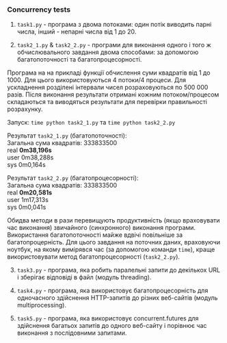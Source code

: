 ### Concurrency tests

1. `task1.py` - програма з двома потоками: один потік виводить парні числа, інший - непарні числа від 1 до 20.  


2. `task2_1.py` & `task2_2.py` - програми для виконання одного і того ж обчислювального завдання двома способами:
за допомогою багатопоточності та багатопроцесорності.  


Програма на на прикладі функції обчислення суми квадратів від 1 до 1000.
Для цього використовуються 4 потоки/4 процеси. 
Для ускладнення розділені інтервали чисел розраховуються по 500 000 разів. 
Після виконання результати отримані кожним потоком/процесом складаються та 
виводяться результати для перевірки правильності розрахунку.  

Запуск: `time python task2_1.py` та `time python task2_2.py`  

Результат `task2_1.py` (багатопоточності):  
Загальна сума квадратів: 333833500  
real    **0m38,196s**  
user    0m38,288s  
sys     0m0,164s  
  
Результат `task2_2.py` (багатопроцесорності):  
Загальна сума квадратів: 333833500  
real    **0m20,581s**  
user    1m17,313s   
sys     0m0,041s  

Обидва методи в рази перевищують продуктивність (якщо враховувати час виконання) 
звичайного (синхронного) виконання програми. Використання багатопоточності 
майже вдвічі повільніше за багатопроцерність. Для цього завдання на поточних даних, 
враховуючи ноутбук, на якому вимірявся час (за допомогою команди `time`), 
краще використовувати метод багатопроцесорності (`task2_2.py`).

3. `task3.py` - програмa, яка робить паралельні запити до декількох URL і зберігає відповіді в файл (модуль threading). 


4. `task4.py` - програма, яка використовує багатопроцесорність для одночасного здійснення HTTP-запитів до різних веб-сайтів (модуль multiprocessing). 


5. `task5.py` - програма, яка використовує concurrent.futures для здійснення багатьох запитів до одного веб-сайту і порівнює час виконання з послідовними запитами.
